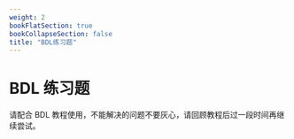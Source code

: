 ```yaml
---
weight: 2
bookFlatSection: true
bookCollapseSection: false
title: "BDL练习题"
---
```


# BDL 练习题

请配合 BDL 教程使用，不能解决的问题不要灰心，请回顾教程后过一段时间再继续尝试。
